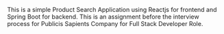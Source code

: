 This is a simple Product Search Application using Reactjs for frontend and Spring Boot for backend.
This is an assignment before the interview process for Publicis Sapients Company for Full Stack Developer Role.






